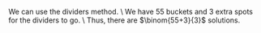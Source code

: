 We can use the dividers method. \\
We have 55 buckets and 3 extra spots for the dividers to go. \\
Thus, there are $\binom{55+3}{3}$ solutions.
